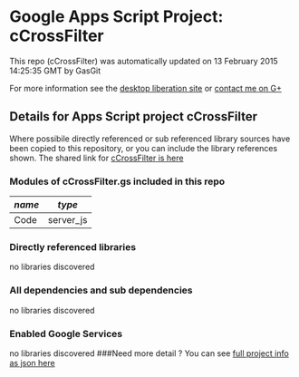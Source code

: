 # Google Apps Script Project: cCrossFilter
This repo (cCrossFilter) was automatically updated on 13 February 2015 14:25:35 GMT by GasGit

For more information see the [desktop liberation site](http://ramblings.mcpher.com/Home/excelquirks/drivesdk/gettinggithubready "desktop liberation") or [contact me on G+](https://plus.google.com/+BruceMcpherson "Bruce McPherson - GDE")
## Details for Apps Script project cCrossFilter
Where possibile directly referenced or sub referenced library sources have been copied to this repository, or you can include the library references shown. 
The shared link for [cCrossFilter is here](https://script.google.com/d/1vDoh4PMd5hTYtvAMCh9KuCe7N1ab9zKnD15IFn4SIMDYYMODTj8Mx_Dr/edit?usp=sharing "open in the GAS IDE")

### Modules of cCrossFilter.gs included in this repo
*name*|*type*
--- | --- 
Code| server_js
### Directly referenced libraries
no libraries discovered
### All dependencies and sub dependencies
no libraries discovered
### Enabled Google Services
no libraries discovered
###Need more detail ?
You can see [full project info as json here](info.json)

